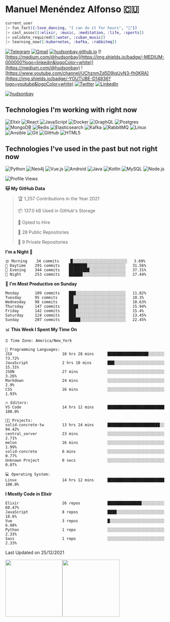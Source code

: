 # Manuel Menéndez Alfonso 🇨🇺

```Elixir
current_user
|> fun_fact({:love_dancing, "I can do it for hours", "🕺"})
|> cast_assoc([:elixir, :music, :meditation, :life, :sports])
|> validate_required([:water, :cuban_music])
|> learning_now([:kubernetes, :kafka, :rabbitmq])
```


[![Telegram](https://img.shields.io/badge/-TELEGRAM-2CA5E0?logo=telegram&logoColor=white)](https://t.me/manuelmenendez) [![Gmail](https://img.shields.io/badge/-GMAIL-D14836?logo=gmail&logoColor=white)](mailto:manuelmenendezalfonso@gmail.com) [![hudsonbay.github.io](https://img.shields.io/badge/-HUDSONBAY.GITHUB.IO-000000)](https://hudsonbay.github.io/) [![https://medium.com/@hudsonbay](https://img.shields.io/badge/-MEDIUM-000000?logo=linkedin&logoColor=white)](https://medium.com/@hudsonbay) ![https://www.youtube.com/channel/UChznmZd5D9lqUvN3-fh0KRA](https://img.shields.io/badge/-YOUTUBE-D14836?logo=youtube&logoColor=white) [![Twitter](https://img.shields.io/badge/-TWITTER-0077B5?logo=twitter&logoColor=white)](https://www.twitter.com/manuelm662) [![LinkedIn](https://img.shields.io/badge/-LINKEDIN-3177C6?logo=linkedin&logoColor=white)](https://www.linkedin.com/in/manuel-menendez-alfonso)

[![hudsonbay](https://github-profile-trophy.vercel.app/?username=hudsonbay)](https://github.com/ryo-ma/github-profile-trophy)

## Technologies I'm working with right now

![Elixir](https://img.shields.io/badge/-Elixir-000000?style=flat&logo=Elixir&logoColor=purple) ![React](https://img.shields.io/badge/-React-000000?style=flat&logo=react) ![JavaScript](https://img.shields.io/badge/-JavaScript-000000?style=flat&logo=javascript) ![Docker](https://img.shields.io/badge/-Docker-000000?style=flat&logo=docker) ![GraphQL](https://img.shields.io/badge/-GraphQL-000000?style=flat&logo=graphql&logoColor=red) ![Postgres](https://img.shields.io/badge/-Postgres-000000?style=flat&logo=Postgresql&logoColor=blue) ![MongoDB](https://img.shields.io/badge/-MongoDB-000000?style=flat&logo=mongodb&logoColor=green) ![Redis](https://img.shields.io/badge/-Redis-000000?style=flat&logo=redis) ![Elasticsearch](https://img.shields.io/badge/-Elasticsearch-000000?style=flat&logo=elasticsearch) ![Kafka](https://img.shields.io/badge/-Kafka-000000?style=flat&logo=apache-kafka) ![RabbitMQ](https://img.shields.io/badge/-RabbitMQ-000000?style=flat&logo=rabbitmq) ![Linux](https://img.shields.io/badge/-Linux-000000?style=flat&logo=linux&logoColor=FCC624) ![Ansible](https://img.shields.io/badge/-Ansible-000000?style=flat&logo=Ansible) ![Git](https://img.shields.io/badge/-Git-000000?style=flat&logo=git&logoColor=F05032) ![GitHub](https://img.shields.io/badge/-GitHub-000000?style=flat&logo=github&logoColor=FFFFFF) ![HTML5](https://img.shields.io/badge/-HTML5-000000?style=flat&logo=HTML5) 

## Technologies I've used in the past but not right now

![Python](https://img.shields.io/badge/-Python-000000?style=flat&logo=python) ![Neo4j](https://img.shields.io/badge/-Neo4j-000000?style=flat&logo=neo4j) ![Vue.js](https://img.shields.io/badge/-Vue.js-000000?style=flat&logo=vue.js&logoColor=339933) ![Android](https://img.shields.io/badge/-Android-000000?style=flat&logo=Android) ![Java](https://img.shields.io/badge/-Java-000000?style=flat&logo=Java&logoColor=007396) ![Kotlin](https://img.shields.io/badge/-KOTLIN-000000?style=flat&logo=KOTLIN) ![MySQL](https://img.shields.io/badge/-MySQL-000000?style=flat&logo=MySQL) ![Node.js](https://img.shields.io/badge/-Node.js-000000?style=flat&logo=node.js&logoColor=339933)

<!--START_SECTION:waka-->
![Profile Views](http://img.shields.io/badge/Profile%20Views-0-blue)

**🐱 My GitHub Data** 

> 🏆 1,257 Contributions in the Year 2021
 > 
> 📦 137.0 kB Used in GitHub's Storage 
 > 
> 💼 Opted to Hire
 > 
> 📜 28 Public Repositories 
 > 
> 🔑 9 Private Repositories  
 > 
**I'm a Night 🦉** 

```text
🌞 Morning    34 commits     █░░░░░░░░░░░░░░░░░░░░░░░░   3.69% 
🌆 Daytime    291 commits    ████████░░░░░░░░░░░░░░░░░   31.56% 
🌃 Evening    344 commits    █████████░░░░░░░░░░░░░░░░   37.31% 
🌙 Night      253 commits    ██████░░░░░░░░░░░░░░░░░░░   27.44%

```
📅 **I'm Most Productive on Sunday** 

```text
Monday       109 commits    ███░░░░░░░░░░░░░░░░░░░░░░   11.82% 
Tuesday      95 commits     ██░░░░░░░░░░░░░░░░░░░░░░░   10.3% 
Wednesday    98 commits     ██░░░░░░░░░░░░░░░░░░░░░░░   10.63% 
Thursday     147 commits    ████░░░░░░░░░░░░░░░░░░░░░   15.94% 
Friday       142 commits    ███░░░░░░░░░░░░░░░░░░░░░░   15.4% 
Saturday     124 commits    ███░░░░░░░░░░░░░░░░░░░░░░   13.45% 
Sunday       207 commits    █████░░░░░░░░░░░░░░░░░░░░   22.45%

```


📊 **This Week I Spent My Time On** 

```text
⌚︎ Time Zone: America/New_York

💬 Programming Languages: 
JSX                      10 hrs 28 mins      ██████████████████░░░░░░░   73.72% 
JavaScript               2 hrs 10 mins       ███░░░░░░░░░░░░░░░░░░░░░░   15.31% 
JSON                     27 mins             ░░░░░░░░░░░░░░░░░░░░░░░░░   3.26% 
Markdown                 24 mins             ░░░░░░░░░░░░░░░░░░░░░░░░░   2.9% 
CSS                      16 mins             ░░░░░░░░░░░░░░░░░░░░░░░░░   1.93%

🔥 Editors: 
VS Code                  14 hrs 12 mins      █████████████████████████   100.0%

🐱‍💻 Projects: 
solid-concrete-tw        13 hrs 24 mins      ███████████████████████░░   94.42% 
central_server           23 mins             ░░░░░░░░░░░░░░░░░░░░░░░░░   2.71% 
melon                    16 mins             ░░░░░░░░░░░░░░░░░░░░░░░░░   1.99% 
solid-concrete           6 mins              ░░░░░░░░░░░░░░░░░░░░░░░░░   0.77% 
Unknown Project          0 secs              ░░░░░░░░░░░░░░░░░░░░░░░░░   0.07%

💻 Operating System: 
Linux                    14 hrs 12 mins      █████████████████████████   100.0%

```

**I Mostly Code in Elixir** 

```text
Elixir                   26 repos            ███████████████░░░░░░░░░░   60.47% 
JavaScript               8 repos             ████░░░░░░░░░░░░░░░░░░░░░   18.6% 
Vue                      3 repos             █░░░░░░░░░░░░░░░░░░░░░░░░   6.98% 
Python                   1 repo              ░░░░░░░░░░░░░░░░░░░░░░░░░   2.33% 
Sass                     1 repo              ░░░░░░░░░░░░░░░░░░░░░░░░░   2.33%

```



 Last Updated on 25/12/2021
<!--END_SECTION:waka-->

[<img height="180em" src="https://github-readme-stats.vercel.app/api?username=hudsonbay&amp;show_icons=true&amp;theme=merko&amp;include_all_commits=true&amp;count_private=true" class="jop-noMdConv">](https://github.com/hudsonbay)[<img height="180em" src="https://github-readme-stats.vercel.app/api/top-langs/?username=hudsonbay&amp;layout=compact&amp;langs_count=10&amp;theme=merko" class="jop-noMdConv">](https://github.com/hudsonbay)
